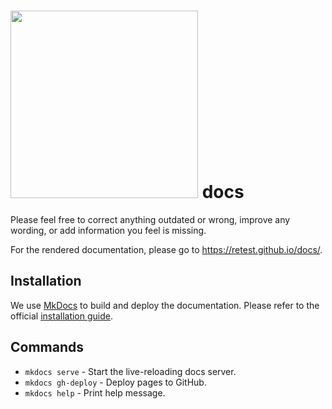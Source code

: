 # <a href="https://retest.dev"><img src="https://assets.retest.org/retest/ci/logos/retest-wordmark-screen.svg" width="300"/></a> docs

Please feel free to correct anything outdated or wrong, improve any wording, or add information you feel is missing.

For the rendered documentation, please go to https://retest.github.io/docs/.

## Installation

We use [MkDocs](https://mkdocs.org/) to build and deploy the documentation. Please refer to the official [installation guide](https://www.mkdocs.org/#installation).

## Commands

* `mkdocs serve` - Start the live-reloading docs server.
* `mkdocs gh-deploy` - Deploy pages to GitHub.
* `mkdocs help` - Print help message.

